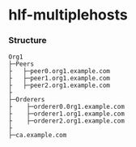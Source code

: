 # hlf-multiplehosts

### Structure 
```
Org1
├─Peers
├   ├─peer0.org1.example.com
├   ├─peer1.org1.example.com
├   ├─peer2.org1.example.com
├
├─Orderers
├    ├─orderer0.0rg1.example.com
├    ├─orderer1.org1.example.com
├    ├─orderer2.org1.example.com
├
├─ca.example.com

```
